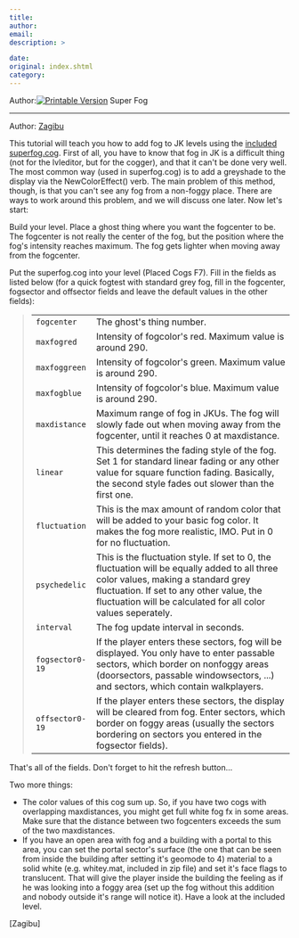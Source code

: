 ```yaml
---
title: 
author: 
email: 
description: >

date: 
original: index.shtml
category: 
---
```


Author:[![Printable Version](/images/printable.gif)](tutorial_print.shtml)
Super Fog  

-----

Author: [Zagibu](mailto:zagibu@gmx.ch)  
  

This tutorial will teach you how to add fog to JK levels using the
[included
superfog.cog](http://files.massassi.net/tutorials/superfog.zip). First
of all, you have to know that fog in JK is a difficult thing (not for
the lvleditor, but for the cogger), and that it can't be done very well.
The most common way (used in superfog.cog) is to add a greyshade to the
display via the NewColorEffect() verb. The main problem of this method,
though, is that you can't see any fog from a non-foggy place. There are
ways to work around this problem, and we will discuss one later. Now
let's start:

Build your level. Place a ghost thing where you want the fogcenter to
be. The fogcenter is not really the center of the fog, but the position
where the fog's intensity reaches maximum. The fog gets lighter when
moving away from the fogcenter.

Put the superfog.cog into your level (Placed Cogs F7). Fill in the
fields as listed below (for a quick fogtest with standard grey fog, fill
in the fogcenter, fogsector and offsector fields and leave the default
values in the other fields):

> 
> 
> |                 |                                                                                                                                                                                                                                                 |
> | --------------- | ----------------------------------------------------------------------------------------------------------------------------------------------------------------------------------------------------------------------------------------------- |
> | `fogcenter`     | The ghost's thing number.                                                                                                                                                                                                                       |
> | `maxfogred`     | Intensity of fogcolor's red. Maximum value is around 290.                                                                                                                                                                                       |
> | `maxfoggreen`   | Intensity of fogcolor's green. Maximum value is around 290.                                                                                                                                                                                     |
> | `maxfogblue`    | Intensity of fogcolor's blue. Maximum value is around 290.                                                                                                                                                                                      |
> | `maxdistance`   | Maximum range of fog in JKUs. The fog will slowly fade out when moving away from the fogcenter, until it reaches 0 at maxdistance.                                                                                                              |
> | `linear`        | This determines the fading style of the fog. Set 1 for standard linear fading or any other value for square function fading. Basically, the second style fades out slower than the first one.                                                   |
> | `fluctuation`   | This is the max amount of random color that will be added to your basic fog color. It makes the fog more realistic, IMO. Put in 0 for no fluctuation.                                                                                           |
> | `psychedelic`   | This is the fluctuation style. If set to 0, the fluctuation will be equally added to all three color values, making a standard grey fluctuation. If set to any other value, the fluctuation will be calculated for all color values seperately. |
> | `interval`      | The fog update interval in seconds.                                                                                                                                                                                                             |
> | `fogsector0-19` | If the player enters these sectors, fog will be displayed. You only have to enter passable sectors, which border on nonfoggy areas (doorsectors, passable windowsectors, ...) and sectors, which contain walkplayers.                           |
> | `offsector0-19` | If the player enters these sectors, the display will be cleared from fog. Enter sectors, which border on foggy areas (usually the sectors bordering on sectors you entered in the fogsector fields).                                            |
> 

That's all of the fields. Don't forget to hit the refresh button...

Two more things:

  - The color values of this cog sum up. So, if you have two cogs with
    overlapping maxdistances, you might get full white fog fx in some
    areas. Make sure that the distance between two fogcenters exceeds
    the sum of the two maxdistances.
  - If you have an open area with fog and a building with a portal to
    this area, you can set the portal sector's surface (the one that can
    be seen from inside the building after setting it's geomode to 4)
    material to a solid white (e.g. whitey.mat, included in zip file)
    and set it's face flags to translucent. That will give the player
    inside the building the feeling as if he was looking into a foggy
    area (set up the fog without this addition and nobody outside it's
    range will notice it). Have a look at the included level.

\[Zagibu\]
